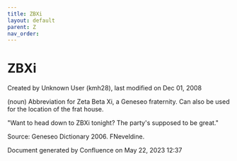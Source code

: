 ```yaml
---
title: ZBXi
layout: default
parent: Z
nav_order:
---
```


# ZBXi

Created by  Unknown User (kmh28), last modified on Dec 01, 2008

(noun) Abbreviation for Zeta Beta Xi, a Geneseo fraternity. Can also be used for the location of the frat house.

&quot;Want to head down to ZBXi tonight? The party's supposed to be great.&quot;

Source: Geneseo Dictionary 2006. FNeveldine.

Document generated by Confluence on May 22, 2023 12:37


